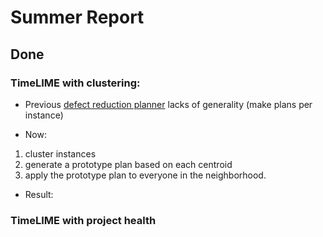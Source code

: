 # Summer Report

## Done

### TimeLIME with clustering:
 
* Previous [defect reduction planner](https://arxiv.org/pdf/2006.07416.pdf)
lacks of generality (make plans per instance)

* Now: 
1) cluster instances
2) generate a prototype plan based on each centroid
3) apply the prototype plan to everyone in the neighborhood.

* Result:


### TimeLIME with project health




